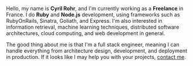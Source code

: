 Hello, my name is **Cyril Rohr**, and I'm currently working as a **Freelance**
in France. I do **Ruby** and **Node.js** development, using frameworks such as
RubyOnRails, Sinatra, Goliath, and Express. I'm also interested in information
retrieval, machine learning techniques, distributed software architectures,
cloud computing, and web development in general.

The good thing about me is that I'm a full stack engineer, meaning I can
handle everything from architecture design, development, and deployment in
production. If it looks like I may help you with your projects, <a
href="/contact">contact me</a>.